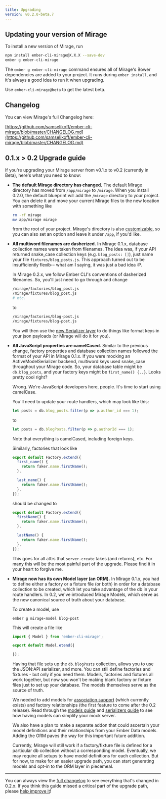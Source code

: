 ```yaml
---
title: Upgrading
version: v0.2.0-beta.7
---
```


## Updating your version of Mirage

To install a new version of Mirage, run

```sh
npm install ember-cli-mirage@X.X.X --save-dev
ember g ember-cli-mirage
```

The `ember g ember-cli-mirage` command ensures all of Mirage's Bower dependencies are added to your project. It runs during `ember install`, and it's always a good idea to run it when upgrading.

Use `ember-cli-mirage@beta` to get the latest beta.

## Changelog

You can view Mirage's full Changelog here:

[https://github.com/samselikoff/ember-cli-mirage/blob/master/CHANGELOG.md](https://github.com/samselikoff/ember-cli-mirage/blob/master/CHANGELOG.md)

## 0.1.x > 0.2 Upgrade guide

If you're upgrading your Mirage server from v0.1.x to v0.2 (currently in Beta), here's what you need to know:

  - **The default Mirage directory has changed.** The default Mirage directory has moved from `/app/mirage` to `/mirage`. When you install 0.2.0, the default blueprint will add the `/mirage` directory to your project. You can delete it and move your current Mirage files to the new location with something like

    ```sh
    rm -rf mirage
    mv app/mirage mirage
    ```

    from the root of your project. Mirage's directory is also [customizable](http://localhost:4000/docs/v0.2.0-beta.7/configuration/#directory), so you can also set an option and leave it under `/app`, if you'd like.
  
  - **All multiword filenames are dasherized.** In Mirage 0.1.x, database collection names were taken from filenames. The idea was, if your API returned snake_case collection keys (e.g. `blog_posts: []`), just name your file `fixtures/blog_posts.js`. This approach turned out to be insufficiently flexib-- what am I saying, it was just a bad idea :P.

    In Mirage 0.2.x, we follow Ember CLI's conventions of dasherized filenames. So, you'll just need to go through and change

    ```sh
    /mirage/factories/blog_post.js
    /mirage/fixtures/blog_post.js
    # etc.
    ```

    to

    ```sh
    /mirage/factories/blog-post.js
    /mirage/fixtures/blog-post.js
    ```

    You will then use the [new Serializer layer](../serializers) to do things like format keys in your json payloads (or Mirage will do it for you).

  - **All JavaScript properties are camelCased.** Similar to the previous change, factory properties and database collection names followed the format of your API in Mirage 0.1.x. If you were mocking an ActiveModelSerializer backend, multiword keys used snake_case throughout your Mirage code. So, your database table might be `db.blog_posts`, and your factory keys might be `first_name() {..}`. Looks pretty cool right?

    Wrong. We're JavaScript developers here, people. It's time to start using camelCase.

    You'll need to update your route handlers, which may look like this:

    ```js
    let posts = db.blog_posts.filter(p => p.author_id === 1);
    ```

    to 

    ```js
    let posts = db.blogPosts.filter(p => p.authorId === 1);
    ```

    Note that everything is camelCased, including foreign keys.

    Similarly, factories that look like

    ```js
    export default Factory.extend({
      first_name() {
        return faker.name.firstName();
      },

      last_name() {
        return faker.name.firstName();
      },
    });
    ```

    should be changed to

    ```js
    export default Factory.extend({
      firstName() {
        return faker.name.firstName();
      },

      lastName() {
        return faker.name.firstName();
      },
    });
    ```

    This goes for all attrs that `server.create` takes (and returns), etc. For many this will be the most painful part of the upgrade. Please find it in your heart to forgive me.

  - **Mirage now has its own Model layer (an ORM).** In Mirage 0.1.x, you had to define either a factory or a fixture file (or both) in order for a database collection to be created, which let you take advantage of the db in your route handlers. In 0.2, we've introduced Mirage Models, which serve as the new canonical source of truth about your database.

    To create a model, use

    ```
    ember g mirage-model blog-post
    ```

    This will create a file like

    ```js
    import { Model } from 'ember-cli-mirage';

    export default Model.etend({

    });
    ```

    Having that file sets up the `db.blogPosts` collection, allows you to use the JSON:API serializer, and more. You can still define factories and fixtures - but only if you need them. <!-- not yet! in 0.6.0 For instance, given the model above, `server.create('blog-post')` would create a blank `blog-post` model. You could then make a factory for models that need more customization. --> Models, factories and fixtures all work together, but now you won't be making blank factory or fixture files just to set up your database. The models themselves serve as the source of truth.

    We needed to add models for [association support](../models/#associations) (which currently exists) and factory relationships (the first feature to come after the 0.2 release). Read through the [models guide](../models) and [serializers guide](../serializers) to see how having models can simplify your mock server.

    We also have a plan to make a separate addon that could ascertain your model definitions and their relationships from your Ember Data models. Adding the ORM paves the way for this important future addition.

    Currently, Mirage will still work if a factory/fixture file is defined for a particular db collection without a corresponding model. Eventually, we may require all setups to have model definitions for each collection. But for now, to make for an easier upgrade path, you can start generating models and opt-in to the ORM layer in piecemeal.

---

You can always view the [full changelog](https://github.com/samselikoff/ember-cli-mirage/blob/master/CHANGELOG.md) to see everything that's changed in 0.2.x. If you think this guide missed a critical part of the upgrade path, please [help improve it](https://github.com/samselikoff/ember-cli-mirage/edit/gh-pages/docs/v0.2.0-beta.7/upgrading.md)!
